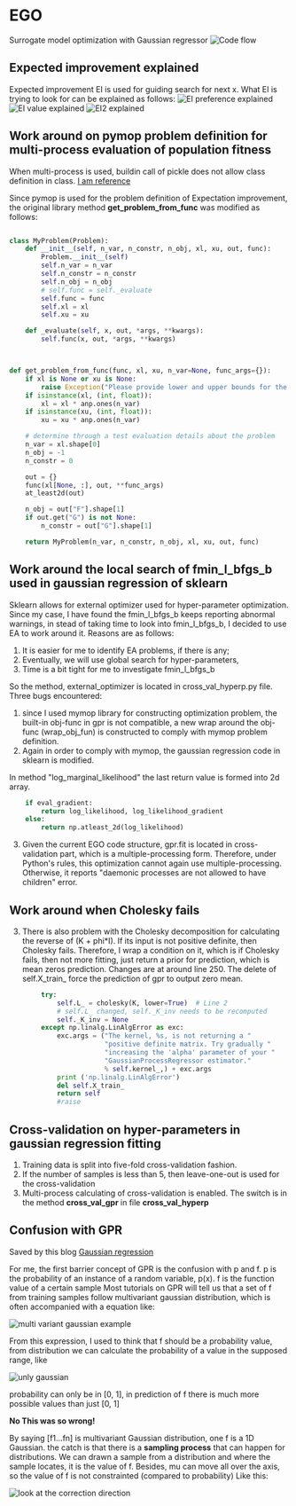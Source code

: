 # EGO
Surrogate model optimization with Gaussian regressor
![Code flow](https://github.com/arielBWong/EGO/blob/master/images/struct.jpg)

## Expected improvement explained ##
Expected improvement EI is used for guiding search for next x. What EI is trying to look for can be explained as follows:
![EI preference explained](https://github.com/arielBWong/EGO/blob/master/images/ei_1_explan.jpg)
![EI value explained](https://github.com/arielBWong/EGO/blob/master/images/ei_1_details.jpg)
![EI2 explained](https://github.com/arielBWong/EGO/blob/master/images/ei_2.jpg)


## Work around on pymop problem definition for multi-process evaluation of population fitness
When multi-process is used, buildin call of pickle does not allow class definition in class. [I am reference](https://stackoverflow.com/questions/36994839/i-can-pickle-local-objects-if-i-use-a-derived-class)

Since pymop is used for the problem definition of Expectation improvement, the original library method **get_problem_from_func** was modified as follows:

```python

class MyProblem(Problem):
    def __init__(self, n_var, n_constr, n_obj, xl, xu, out, func):
        Problem.__init__(self)
        self.n_var = n_var
        self.n_constr = n_constr
        self.n_obj = n_obj
        # self.func = self._evaluate
        self.func = func
        self.xl = xl
        self.xu = xu

    def _evaluate(self, x, out, *args, **kwargs):
        self.func(x, out, *args, **kwargs)



def get_problem_from_func(func, xl, xu, n_var=None, func_args={}):
    if xl is None or xu is None:
        raise Exception("Please provide lower and upper bounds for the problem.")
    if isinstance(xl, (int, float)):
        xl = xl * anp.ones(n_var)
    if isinstance(xu, (int, float)):
        xu = xu * anp.ones(n_var)

    # determine through a test evaluation details about the problem
    n_var = xl.shape[0]
    n_obj = -1
    n_constr = 0

    out = {}
    func(xl[None, :], out, **func_args)
    at_least2d(out)

    n_obj = out["F"].shape[1]
    if out.get("G") is not None:
        n_constr = out["G"].shape[1]

    return MyProblem(n_var, n_constr, n_obj, xl, xu, out, func)

```

## Work around the local search of fmin_l_bfgs_b used in gaussian regression of sklearn ##
Sklearn allows for external optimizer used for hyper-parameter optimization.
Since my case, I have found the fmin_l_bfgs_b keeps reporting abnormal warnings, in stead of taking time to look into fmin_l_bfgs_b,
I decided to use EA to work around it. Reasons are as follows:
1. It is easier for me to identify EA problems, if there is any;
2. Eventually, we will use global search for hyper-parameters,
3. Time is a bit tight for me to investigate fmin_l_bfgs_b

So the method, external_optimizer is located in cross_val_hyperp.py file.
Three bugs encountered:
1. since I used mymop library for constructing optimization problem, the built-in obj-func in
gpr is not compatible, a new wrap around the obj-func (wrap_obj_fun) is constructed to comply with mymop problem definition.
2. Again in order to comply with mymop, the gaussian regression code in sklearn is modified.

In method "log_marginal_likelihood" the last return value is formed into 2d array.

```python
    if eval_gradient:
        return log_likelihood, log_likelihood_gradient
    else:
        return np.atleast_2d(log_likelihood)
```


3. Given the current EGO code structure, gpr.fit is located in cross-validation part, which is a multiple-processing form.
Therefore, under Python's rules, this optimization cannot again use multiple-processing. Otherwise, it reports "daemonic processes are not allowed to have children"
error.


## Work around when Cholesky fails ##

3. There is also problem with the Cholesky decomposition for calculating the reverse of (K + phi*I). If its input is not
positive definite, then Cholesky fails. Therefore, I wrap a condition on it, which is if Cholesky fails, then not more
fitting, just return a prior for prediction, which is mean zeros prediction.
Changes are at around line 250.
The delete of self.X_train_ force the prediction of gpr to output zero mean.


```python
        try:
            self.L_ = cholesky(K, lower=True)  # Line 2
            # self.L_ changed, self._K_inv needs to be recomputed
            self._K_inv = None
        except np.linalg.LinAlgError as exc:
            exc.args = ("The kernel, %s, is not returning a "
                        "positive definite matrix. Try gradually "
                        "increasing the 'alpha' parameter of your "
                        "GaussianProcessRegressor estimator."
                        % self.kernel_,) + exc.args
            print ('np.linalg.LinAlgError')
            del self.X_train_
            return self
            #raise

```





## Cross-validation on hyper-parameters in gaussian regression fitting
1. Training data is split into five-fold cross-validation fashion. 
2. If the number of samples is less than 5, then leave-one-out is used for the cross-validation
3. Multi-process calculating of cross-validation is enabled. The switch is in the method **cross_val_gpr** in file **cross_val_hyperp**




## Confusion with GPR
Saved by this blog [Gaussian regression](https://cloud.tencent.com/developer/article/1353538)

For me, the first barrier concept of GPR is the confusion with p and f. 
p is the probability of an instance of a random variable, p(x).
f is the function value of a certain sample 
Most tutorials on GPR will tell us that a set of f from training samples follow multivariant gaussian distribution, which is often accompanied with a equation like: 

![multi variant gaussian example](https://github.com/arielBWong/EGO/blob/master/images/f5d7r7z9xt.png)

From this expression, I used to think that f should be a probability value, from distribution we can calculate the probability of a value in the supposed range, like 

![unly gaussian](https://github.com/arielBWong/EGO/blob/master/images/1d%20normal.png)

probability can only be in [0, 1], in prediction of f there is much more possible values than just [0, 1]

**No This was so wrong!**

By saying [f1...fn] is multivariant Gaussian distribution, one f is a 1D Gaussian. 
the catch is that there is a **sampling process** that can happen for distributions. 
We can drawn a sample from a distribution and where the sample locates, it is the value of f. 
Besides, mu can move all over the axis, so the value of f is not constrainted (compared to probability)
Like this:

![look at the correction direction](https://github.com/arielBWong/EGO/blob/master/images/correction.png)



